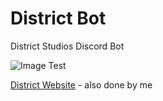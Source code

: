 # District Bot
 District Studios Discord Bot

![Image Test](https://cdn.discordapp.com/attachments/391819251465322498/665032447427084308/uhhhhhh.png)

[District Website](https://districtmeps.com) - also done by me
